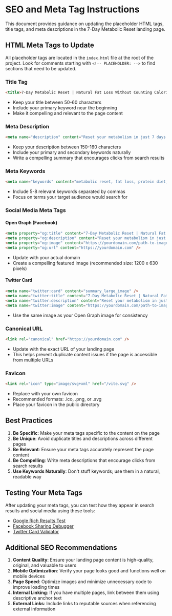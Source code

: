 # SEO and Meta Tag Instructions

This document provides guidance on updating the placeholder HTML tags, title tags, and meta descriptions in the 7-Day Metabolic Reset landing page.

## HTML Meta Tags to Update

All placeholder tags are located in the `index.html` file at the root of the project. Look for comments starting with `<!-- PLACEHOLDER: -->` to find sections that need to be updated.

### Title Tag

```html
<title>7-Day Metabolic Reset | Natural Fat Loss Without Counting Calories</title>
```

- Keep your title between 50-60 characters
- Include your primary keyword near the beginning
- Make it compelling and relevant to the page content

### Meta Description

```html
<meta name="description" content="Reset your metabolism in just 7 days with our protein-focused approach. Achieve natural fat loss without counting calories, cardio, or cutting everything you love." />
```

- Keep your description between 150-160 characters
- Include your primary and secondary keywords naturally
- Write a compelling summary that encourages clicks from search results

### Meta Keywords

```html
<meta name="keywords" content="metabolic reset, fat loss, protein diet, weight loss, no calorie counting" />
```

- Include 5-8 relevant keywords separated by commas
- Focus on terms your target audience would search for

### Social Media Meta Tags

#### Open Graph (Facebook)

```html
<meta property="og:title" content="7-Day Metabolic Reset | Natural Fat Loss Without Counting Calories" />
<meta property="og:description" content="Reset your metabolism in just 7 days with our protein-focused approach. Achieve natural fat loss without counting calories, cardio, or cutting everything you love." />
<meta property="og:image" content="https://yourdomain.com/path-to-image.jpg" />
<meta property="og:url" content="https://yourdomain.com" />
```

- Update with your actual domain
- Create a compelling featured image (recommended size: 1200 x 630 pixels)

#### Twitter Card

```html
<meta name="twitter:card" content="summary_large_image" />
<meta name="twitter:title" content="7-Day Metabolic Reset | Natural Fat Loss Without Counting Calories" />
<meta name="twitter:description" content="Reset your metabolism in just 7 days with our protein-focused approach. Achieve natural fat loss without counting calories, cardio, or cutting everything you love." />
<meta name="twitter:image" content="https://yourdomain.com/path-to-image.jpg" />
```

- Use the same image as your Open Graph image for consistency

### Canonical URL

```html
<link rel="canonical" href="https://yourdomain.com" />
```

- Update with the exact URL of your landing page
- This helps prevent duplicate content issues if the page is accessible from multiple URLs

### Favicon

```html
<link rel="icon" type="image/svg+xml" href="/vite.svg" />
```

- Replace with your own favicon
- Recommended formats: .ico, .png, or .svg
- Place your favicon in the public directory

## Best Practices

1. **Be Specific**: Make your meta tags specific to the content on the page
2. **Be Unique**: Avoid duplicate titles and descriptions across different pages
3. **Be Relevant**: Ensure your meta tags accurately represent the page content
4. **Be Compelling**: Write meta descriptions that encourage clicks from search results
5. **Use Keywords Naturally**: Don't stuff keywords; use them in a natural, readable way

## Testing Your Meta Tags

After updating your meta tags, you can test how they appear in search results and social media using these tools:

- [Google Rich Results Test](https://search.google.com/test/rich-results)
- [Facebook Sharing Debugger](https://developers.facebook.com/tools/debug/)
- [Twitter Card Validator](https://cards-dev.twitter.com/validator)

## Additional SEO Recommendations

1. **Content Quality**: Ensure your landing page content is high-quality, original, and valuable to users
2. **Mobile Optimization**: Verify your page looks good and functions well on mobile devices
3. **Page Speed**: Optimize images and minimize unnecessary code to improve loading times
4. **Internal Linking**: If you have multiple pages, link between them using descriptive anchor text
5. **External Links**: Include links to reputable sources when referencing external information
